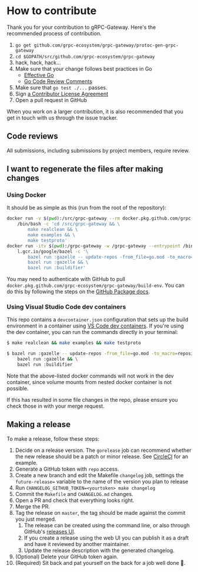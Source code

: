 # How to contribute

Thank you for your contribution to gRPC-Gateway.
Here's the recommended process of contribution.

1. `go get github.com/grpc-ecosystem/grpc-gateway/protoc-gen-grpc-gateway`
1. `cd $GOPATH/src/github.com/grpc-ecosystem/grpc-gateway`
1. hack, hack, hack...
1. Make sure that your change follows best practices in Go
   - [Effective Go](https://golang.org/doc/effective_go.html)
   - [Go Code Review Comments](https://golang.org/wiki/CodeReviewComments)
1. Make sure that `go test ./...` passes.
1. Sign [a Contributor License Agreement](https://cla.developers.google.com/clas)
1. Open a pull request in GitHub

When you work on a larger contribution, it is also recommended that you get in touch
with us through the issue tracker.

## Code reviews

All submissions, including submissions by project members, require review.

## I want to regenerate the files after making changes

### Using Docker

It should be as simple as this (run from the root of the repository):

```bash
docker run -v $(pwd):/src/grpc-gateway --rm docker.pkg.github.com/grpc-ecosystem/grpc-gateway/build-env:1.15 \
    /bin/bash -c 'cd /src/grpc-gateway && \
        make realclean && \
        make examples && \
        make testproto'
docker run -itv $(pwd):/grpc-gateway -w /grpc-gateway --entrypoint /bin/bash --rm \
    l.gcr.io/google/bazel -c '\
        bazel run :gazelle -- update-repos -from_file=go.mod -to_macro=repositories.bzl%go_repositories && \
        bazel run :gazelle && \
        bazel run :buildifier'
```

You may need to authenticate with GitHub to pull `docker.pkg.github.com/grpc-ecosystem/grpc-gateway/build-env`.
You can do this by following the steps on the [GitHub Package docs](https://help.github.com/en/packages/using-github-packages-with-your-projects-ecosystem/configuring-docker-for-use-with-github-packages#authenticating-to-github-packages).

### Using Visual Studio Code dev containers

This repo contains a `devcontainer.json` configuration that sets up the build environment in a container using
[VS Code dev containers](https://code.visualstudio.com/docs/remote/containers). If you're using the dev container,
you can run the commands directly in your terminal:

```sh
$ make realclean && make examples && make testproto
```

```sh
$ bazel run :gazelle -- update-repos -from_file=go.mod -to_macro=repositories.bzl%go_repositories && \
    bazel run :gazelle && \
    bazel run :buildifier
```

Note that the above-listed docker commands will not work in the dev container, since volume mounts from
nested docker container is not possible.

If this has resulted in some file changes in the repo, please ensure you check those in with your merge request.

## Making a release

To make a release, follow these steps:

1. Decide on a release version. The `gorelease` job can
   recommend whether the new release should be a patch or minor release.
   See [CircleCI](https://app.circleci.com/pipelines/github/grpc-ecosystem/grpc-gateway/126/workflows/255a8a04-de9c-46a9-a66b-f107d2b39439/jobs/6428)
   for an example.
1. Generate a GitHub token with `repo` access.
1. Create a new branch and edit the Makefile `changelog` job, settings
   the `future-release=` variable to the name of the version you plan to release
1. Run `CHANGELOG_GITHUB_TOKEN=<yourtoken> make changelog`
1. Commit the `Makefile` and `CHANGELOG.md` changes.
1. Open a PR and check that everything looks right.
1. Merge the PR.
1. Tag the release on `master`, the tag should be made against the commit you just merged.
   1. The release can be created using the command line, or also through GitHub's [releases
      UI](https://github.com/grpc-ecosystem/grpc-gateway/releases/new).
   1. If you create a release using the web UI you can publish it as a draft and have it
      reviewed by another maintainer.
   1. Update the release description with the generated changelog.
1. (Optional) Delete your GitHub token again.
1. (Required) Sit back and pat yourself on the back for a job well done :clap:.
